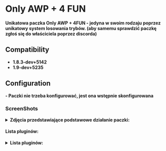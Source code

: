# Only AWP + 4 FUN

<b> Unikatowa paczka Only AWP + 4FUN - jedyna w swoim rodzaju poprzez unikatowy system losowania trybów. (aby samemu sprawdzić paczkę zgłoś się do właściciela poprzez discorda)

## Compatibility
- 1.8.3-dev+5142
- 1.9-dev+5235

## Configuration

<b> - Paczki nie trzeba konfigurować, jest ona wstępnie skonfigurowana

### ScreenShots

<details>
	<summary><b>Zdjęcia przedstawiające podstawowe działanie paczki:</b></summary>
- Wiadomość o wylosowanym trybie na czat:
	
<img src="https://github.com/N1K1Cz/Only-AWP-4FUN/blob/main/zdj/czat_losowanie.png"></img>

- Wiadomość o wylosowanym trybie w hud:

<img src="https://github.com/N1K1Cz/Only-AWP-4FUN/blob/main/zdj/hud_losowanie.png"></img>

- Główne menu serwera:

<img src="https://github.com/N1K1Cz/Only-AWP-4FUN/blob/main/zdj/menu.png"></img>

- Wygląd hud:

<img src="https://github.com/N1K1Cz/Only-AWP-4FUN/blob/main/zdj/hud.png"></img>

</details>

#### Lista pluginów:

<details>
<summary><b>Lista pluginów:</b></summary>

```
;//=-=-=-=-=-=-=-=-=-=-=-=-=-=-=-=-=-=-=-=-=-=-=-=-=-=-=-=-=-=-=-=-=-=-=-=-=-=-=-=//
;//=-=-=-=-=                   ONLY AWP 2022 by N1K1Cz      /\^-^/\      =-=-=-=-=//
;//=-=-=-=-=-=-=-=-=-=-=-=-=-=-=-=-=-=-=-=-=-=-=-=-=-=-=-=-=-=-=-=-=-=-=-=-=-=-=-=//

;//=-=-=-=-=-=-=-=-=-=-=-=-=-=-=-=-=-=-=-=-=-=-=-=-=-=-=-=-=-=-=-=-=-=-=-=-=-=-=-=//
;//=-=-=-=-=             Silnik i najwazniejsze pluginy     /\^-^/\      =-=-=-=-=//
;//=-=-=-=-=-=-=-=-=-=-=-=-=-=-=-=-=-=-=-=-=-=-=-=-=-=-=-=-=-=-=-=-=-=-=-=-=-=-=-=//

AWP_Silnik.amxx                             ; Glowny Silnik AWP
4FUN_AWP.amxx                               ; Silnik AWP 4 FUN
AWP_skiny.amxx                              ; Skiny

;//=-=-=-=-=-=-=-=-=-=-=-=-=-=-=-=-=-=-=-=-=-=-=-=-=-=-=-=-=-=-=-=-=-=-=-=-=-=-=-=//
;//=-=-=-=-=                       Pluginy Dodatkowe        /\^-^/\      =-=-=-=-=//
;//=-=-=-=-=-=-=-=-=-=-=-=-=-=-=-=-=-=-=-=-=-=-=-=-=-=-=-=-=-=-=-=-=-=-=-=-=-=-=-=//

AWP_unlimitedammo.amxx                      ; Nielimitowane ammo (potrzebne do dzialania silnika 4FUN)
AWP_hsonly.amxx                             ; only HS (wymagane do dzialania silnika 4FUN)
AWP_blokuj.amxx                             ; blokowanie kupna broni
AWP_bullet_dmg.amxx                         ; pokazuje dmg zadawane
AWP_ad_manager.amxx                         ; Reklamy say
AWP_admin_freelook.amxx                     ; jak sama nazwa wskazuje
AWP_admin_spec_esp.amxx                     ; wh admina po smierci
AWP_duszek_po_smierci.amxx                  ; Duszek po smierci
AWP_grenade_trail.amxx                      ; Linia rzutu granata
AWP_gamenamechanger.amxx                    ; zmiana nazwy gry (trzeba dopisać na końcu pliku amxx.cfg -      amx_gamename "nazwa")
AWP_flash.amxx                              ; kto nas oslepil
AWP_logs.amxx                               ; logi
AWP_granat_info.amxx                        ; info jaki granat rzucamy
AWP_inf_smierc.amxx                         ; 15 sek. info po smierci
AWP_Najlepszy.amxx                          ; Najlepszy gracz rundy
AWP_parachute.amxx                          ; spadochron
AWP_RoundSound.amxx                         ; Muzyka po rundzie
AWP_SpawnProtection.amxx                    ; protekcja spawn
AWP_ping.amxx                               ; kick za wysoki ping
AWP_sounds.amxx                             ; Dzwieki po killu
AWP_vip.amxx                                ; VIP
AWP_vip_dla_steam.amxx                      ; VIP za free dla steam
```
</details>
